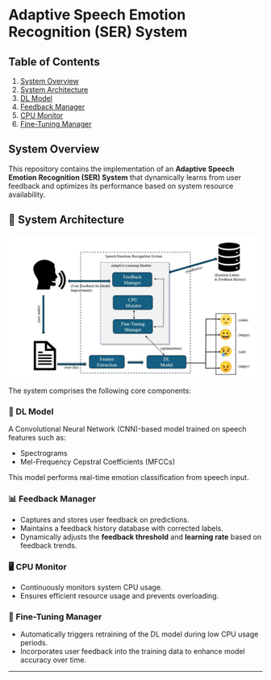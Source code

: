 # Adaptive Speech Emotion Recognition (SER) System

## Table of Contents
1. [System Overview](#system-overview)
2. [System Architecture](#system-architecture)
3. [DL Model](#dl-model)
4. [Feedback Manager](#feedback-manager)
5. [CPU Monitor](#cpu-monitor)
6. [Fine-Tuning Manager](#fine-tuning-manager)

<a name="system-overview"></a>
## System Overview

This repository contains the implementation of an **Adaptive Speech Emotion Recognition (SER) System** that dynamically learns from user feedback and optimizes its performance based on system resource availability.

<a name="system-architecture"></a>
## 🧩 System Architecture

![Adaptive SER Architecture](./images/architecture.jpg)

The system comprises the following core components:

<a name="dl-model"></a>
### 🧠 DL Model
A Convolutional Neural Network (CNN)-based model trained on speech features such as:
- Spectrograms
- Mel-Frequency Cepstral Coefficients (MFCCs)

This model performs real-time emotion classification from speech input.

<a name="feedback-manager"></a>
### 📊 Feedback Manager
- Captures and stores user feedback on predictions.
- Maintains a feedback history database with corrected labels.
- Dynamically adjusts the **feedback threshold** and **learning rate** based on feedback trends.

<a name="cpu-monitor"></a>
### 🖥️ CPU Monitor
- Continuously monitors system CPU usage.
- Ensures efficient resource usage and prevents overloading.

<a name="fine-tuning-manager"></a>
### 🔄 Fine-Tuning Manager
- Automatically triggers retraining of the DL model during low CPU usage periods.
- Incorporates user feedback into the training data to enhance model accuracy over time.

---
